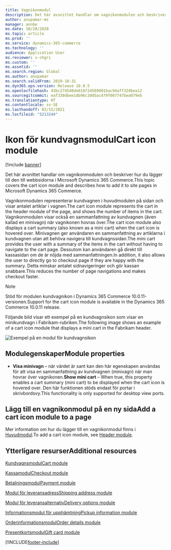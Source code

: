 ```yaml
---
title: Vagnikonmodul
description: Det här avsnittet handlar om vagnikonmodulen och beskriver hur du lägger till den till webbsidorna i Microsoft Dynamics 365 Commerce.
author: anupamar-ms
manager: annbe
ms.date: 10/20/2020
ms.topic: article
ms.prod: ''
ms.service: dynamics-365-commerce
ms.technology: ''
audience: Application User
ms.reviewer: v-chgri
ms.custom: ''
ms.assetid: ''
ms.search.region: Global
ms.author: anupamar
ms.search.validFrom: 2019-10-31
ms.dyn365.ops.version: Release 10.0.5
ms.openlocfilehash: 43bc274548de016f24569001bac94aff324bea12
ms.sourcegitcommit: eaf330dbee1db96c20d5ac479f007747bea079eb
ms.translationtype: HT
ms.contentlocale: sv-SE
ms.lasthandoff: 02/15/2021
ms.locfileid: "5213244"
---
```

# <a name="cart-icon-module"></a><span data-ttu-id="4d355-103">Ikon för kundvagnsmodul</span><span class="sxs-lookup"><span data-stu-id="4d355-103">Cart icon module</span></span>

[!include [banner](includes/banner.md)]

<span data-ttu-id="4d355-104">Det här avsnittet handlar om vagnikonmodulen och beskriver hur du lägger till den till webbsidorna i Microsoft Dynamics 365 Commerce.</span><span class="sxs-lookup"><span data-stu-id="4d355-104">This topic covers the cart icon module and describes how to add it to site pages in Microsoft Dynamics 365 Commerce.</span></span>

<span data-ttu-id="4d355-105">Vagnikonmodulen representerar kundvagnen i huvudmodulen på sidan och visar antalet artiklar i vagnen.</span><span class="sxs-lookup"><span data-stu-id="4d355-105">The cart icon module represents the cart in the header module of the page, and shows the number of items in the cart.</span></span> <span data-ttu-id="4d355-106">Vagnikonmodulen visar också en sammanfattning av kundvagnen (även kallad en minivagn) när vagnikonen hovras över.</span><span class="sxs-lookup"><span data-stu-id="4d355-106">The cart icon module also displays a cart summary (also known as a mini cart) when the cart icon is hovered over.</span></span> <span data-ttu-id="4d355-107">Minivagnen ger användaren en sammanfattning av artiklarna i kundvagnen utan att behöva navigera till kundvagnssidan.</span><span class="sxs-lookup"><span data-stu-id="4d355-107">The mini cart provides the user with a summary of the items in the cart without having to navigate to the cart page.</span></span> <span data-ttu-id="4d355-108">Dessutom kan användaren gå direkt till kassasidan om de är nöjda med sammanfattningen.</span><span class="sxs-lookup"><span data-stu-id="4d355-108">In addition, it also allows the user to directly go to checkout page if they are happy with the summary.</span></span> <span data-ttu-id="4d355-109">Detta minskar antalet sidnavigeringer och gör kassan snabbare.</span><span class="sxs-lookup"><span data-stu-id="4d355-109">This reduces the number of page navigations and makes checkout faster.</span></span> 

> [!NOTE]
> <span data-ttu-id="4d355-110">Stöd för modulen kundvagnikon i Dynamics 365 Commerce 10.0.11-versionen.</span><span class="sxs-lookup"><span data-stu-id="4d355-110">Support for the cart icon module is available in the Dynamics 365 Commerce 10.0.11 release.</span></span>

<span data-ttu-id="4d355-111">Följande bild visar ett exempel på en kundvagnsikon som visar en minikundvagn i Fabrikam-rubriken.</span><span class="sxs-lookup"><span data-stu-id="4d355-111">The following image shows an example of a cart icon module that displays a mini cart in the Fabrikam header.</span></span>

![Exempel på en modul för kundvagnsikon](./media/ecommerce-Minicart.PNG)

## <a name="module-properties"></a><span data-ttu-id="4d355-113">Modulegenskaper</span><span class="sxs-lookup"><span data-stu-id="4d355-113">Module properties</span></span>

- <span data-ttu-id="4d355-114">**Visa minivagn** – när värdet är sant kan den här egenskapen användas för att visa en sammanfattning av kundvagnen (minivagn) när man hovrar över vagnikonen.</span><span class="sxs-lookup"><span data-stu-id="4d355-114">**Show mini cart** – When true, this property enables a cart summary (mini cart) to be displayed when the cart icon is hovered over.</span></span> <span data-ttu-id="4d355-115">Den här funktionen stöds endast för portar i skrivbordsvy.</span><span class="sxs-lookup"><span data-stu-id="4d355-115">This functionality is only supported for desktop view ports.</span></span>

## <a name="add-a-cart-icon-module-to-a-page"></a><span data-ttu-id="4d355-116">Lägg till en vagnikonmodul på en ny sida</span><span class="sxs-lookup"><span data-stu-id="4d355-116">Add a cart icon module to a page</span></span>

<span data-ttu-id="4d355-117">Mer information om hur du lägger till en vagnikonmodul finns i [Huvudmodul](author-header-module.md).</span><span class="sxs-lookup"><span data-stu-id="4d355-117">To add a cart icon module, see [Header module](author-header-module.md).</span></span>

## <a name="additional-resources"></a><span data-ttu-id="4d355-118">Ytterligare resurser</span><span class="sxs-lookup"><span data-stu-id="4d355-118">Additional resources</span></span>

[<span data-ttu-id="4d355-119">Kundvagnsmodul</span><span class="sxs-lookup"><span data-stu-id="4d355-119">Cart module</span></span>](add-cart-module.md)

[<span data-ttu-id="4d355-120">Kassamodul</span><span class="sxs-lookup"><span data-stu-id="4d355-120">Checkout module</span></span>](add-checkout-module.md)

[<span data-ttu-id="4d355-121">Betalningsmodul</span><span class="sxs-lookup"><span data-stu-id="4d355-121">Payment module</span></span>](payment-module.md)

[<span data-ttu-id="4d355-122">Modul för leveransadress</span><span class="sxs-lookup"><span data-stu-id="4d355-122">Shipping address module</span></span>](ship-address-module.md)

[<span data-ttu-id="4d355-123">Modul för leveransalternativ</span><span class="sxs-lookup"><span data-stu-id="4d355-123">Delivery options module</span></span>](delivery-options-module.md)

[<span data-ttu-id="4d355-124">Informationsmodul för upphämtning</span><span class="sxs-lookup"><span data-stu-id="4d355-124">Pickup information module</span></span>](pickup-info-module.md)

[<span data-ttu-id="4d355-125">Orderinformationsmodul</span><span class="sxs-lookup"><span data-stu-id="4d355-125">Order details module</span></span>](order-confirmation-module.md)

[<span data-ttu-id="4d355-126">Presentkortsmodul</span><span class="sxs-lookup"><span data-stu-id="4d355-126">Gift card module</span></span>](add-giftcard.md)


[!INCLUDE[footer-include](../includes/footer-banner.md)]